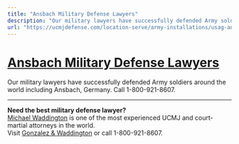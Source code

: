 ```yaml
---
title: "Ansbach Military Defense Lawyers"
description: "Our military lawyers have successfully defended Army soldiers around the world including Ansbach, Germany. Call 1-800-921-8607. "
url: "https://ucmjdefense.com/location-serve/army-installations/usag-ansbach-military-defense-lawyers.html"
---
```


# [Ansbach Military Defense Lawyers](https://ucmjdefense.com/location-serve/army-installations/usag-ansbach-military-defense-lawyers.html)

Our military lawyers have successfully defended Army soldiers around the world including Ansbach, Germany. Call 1-800-921-8607. 

---

**Need the best military defense lawyer?**  
[Michael Waddington](https://ucmjdefense.com/attorneys/michael-stewart-waddington-partner.html) is one of the most experienced UCMJ and court-martial attorneys in the world.  
Visit [Gonzalez & Waddington](https://ucmjdefense.com) or call 1-800-921-8607.

